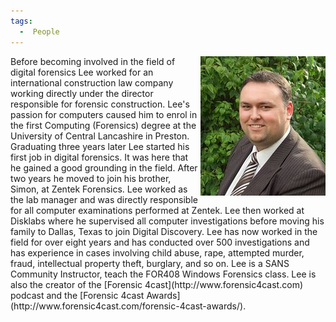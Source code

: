 ```yaml
---
tags:
  -  People
---
```

<img src="../assets/images/200px-LeeW.jpg" title="LeeW.jpg" width="200" alt="LeeW.jpg" align="right" />
Before becoming involved in the field of digital forensics Lee worked
for an international construction law company working directly under the
director responsible for forensic construction. Lee's passion for
computers caused him to enrol in the first Computing (Forensics) degree
at the University of Central Lancashire in Preston. Graduating three
years later Lee started his first job in digital forensics. It was here
that he gained a good grounding in the field. After two years he moved
to join his brother, Simon, at Zentek Forensics. Lee worked as the lab
manager and was directly responsible for all computer examinations
performed at Zentek. Lee then worked at Disklabs where he supervised all
computer investigations before moving his family to Dallas, Texas to
join Digital Discovery. Lee has now worked in the field for over eight
years and has conducted over 500 investigations and has experience in
cases involving child abuse, rape, attempted murder, fraud, intellectual
property theft, burglary, and so on. Lee is a SANS Community Instructor,
teach the FOR408 Windows Forensics class. Lee is also the creator of the
[Forensic 4cast](http://www.forensic4cast.com) podcast and the [Forensic
4cast Awards](http://www.forensic4cast.com/forensic-4cast-awards/).

